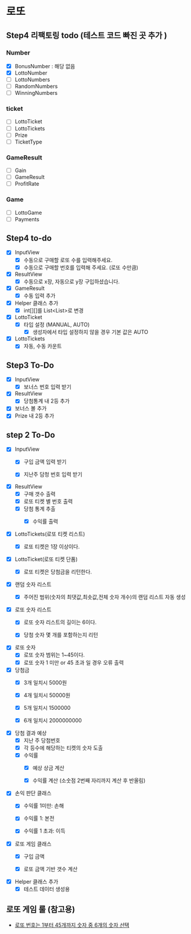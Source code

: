 # 로또

## Step4 리팩토링 todo (테스트 코드 빠진 곳 추가 )

### Number

- [X] BonusNumber : 해당 없음
- [X] LottoNumber
- [ ] LottoNumbers
- [ ] RandomNumbers
- [ ] WinningNumbers

### ticket

- [ ] LottoTicket
- [ ] LottoTickets
- [ ] Prize
- [ ] TicketType

### GameResult

- [ ] Gain
- [ ] GameResult
- [ ] ProfitRate

### Game

- [ ] LottoGame
- [ ] Payments

## Step4 to-do

- [X] InputView
  - [X] 수동으로 구매할 로또 수를 입력해주세요.
  - [X] 수동으로 구매할 번호를 입력해 주세요. (로또 수만큼)
- [X] ResultView
  - [X] 수동으로 x장, 자동으로 y장 구입하셨습니다.
- [X] GameResult
  - [X] 수동 입력 추가
- [X] Helper 클래스 추가
  - [X] int[][]를 List<List<Intger>>로 변경
- [X] LottoTicket
  - [X] 타입 설정 (MANUAL, AUTO)
    - [X] 생성자에서 타입 설정하지 않을 경우 기본 값은 AUTO
- [X] LottoTickets
  - [x] 자동, 수동 카운트
## Step3 To-Do

- [X] InputView
  - [X] 보너스 번호 입력 받기
- [X] ResultView
  - [X] 당첨통계 내 2등 추가
- [X] 보너스 볼 추가
- [X] Prize 내 2등 추가

## step 2 To-Do

- [X] InputView
  - [X] 구입 금액 입력 받기
  - [X] 지난주 담청 번호 입력 받기


- [X] ResultView
  - [X] 구매 갯수 출력
  - [X] 로또 티켓 별 번호 출력
  - [X] 당첨 통계 추출
    - [X] 수익률 출력


- [X] LottoTickets(로또 티켓 리스트)
  - [X] 로또 티켓은 1장 이상이다.


- [X] LottoTicket(로또 티켓 단품)
  - [X] 로또 티켓은 당첨금을 리턴한다.


- [X] 랜덤 숫자 리스트
  - [X] 주어진 범위(숫자의 최댓값,최솟값,전체 숫자 개수)의 랜덤 리스트 자동 생성


- [X] 로또 숫자 리스트
  - [X] 로또 숫자 리스트의 길이는 6이다.
  - [X] 당첨 숫자 몇 개를 포함하는지 리턴


- [X] 로또 숫자
  - [X] 로또 숫자 범위는 1~45이다.
  - [X] 로또 숫자 1 미만 or 45 초과 일 경우 오류 출력

- [X] 당첨금
  - [X] 3개 일치시 5000원
  - [X] 4개 일치시 50000원
  - [X] 5개 일치시 1500000
  - [X] 6개 일치시 2000000000


- [X] 당첨 결과 예상
  - [X] 지난 주 당첨번호
  - [X] 각 등수에 해당하는 티켓의 숫자 도출
  - [X] 수익률
    - [X] 예상 상금 계산
    - [X] 수익률 계산 (소숫점 2번째 자리까지 계산 후 반올림)


- [X] 손익 판단 클래스
  - [X] 수익률 1미만: 손해
  - [X] 수익률 1: 본전
  - [X] 수익률 1 초과: 이득


- [X] 로또 게임 클래스
  - [X] 구입 금액
  - [X] 로또 금액 기반 갯수 계산


- [X] Helper 클래스 추가
  - [X] 테스트 데이터 생성용

## 로또 게임 룰 (참고용)
- [로또 번호는 1부터 45개까지 숫자 중 6개의 숫자 선택](https://www.google.com/search?q=%EB%A1%9C%EB%98%90+%EB%B2%88%ED%98%B8+%EB%B2%94%EC%9C%84&rlz=1C5CHFA_enKR946KR946&oq=%EB%A1%9C%EB%98%90+%EB%B2%88%ED%98%B8+%EB%B2%94%EC%9C%84&aqs=chrome..69i57.2376j0j4&sourceid=chrome&ie=UTF-8)


    